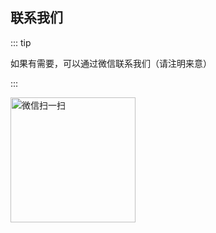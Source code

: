 ## 联系我们

::: tip

如果有需要，可以通过微信联系我们（请注明来意）

:::

<img src="https://gitee.com/zhou/MoYouClubPic/raw/master/20210909172817.png" alt="微信扫一扫" style="width:200px;"/>
